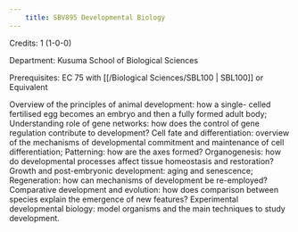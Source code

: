 ```yaml
---
    title: SBV895 Developmental Biology
---
```

Credits: 1 (1-0-0)

Department: Kusuma School of Biological Sciences

Prerequisites: EC 75 with [[/Biological Sciences/SBL100 | SBL100]] or Equivalent

Overview of the principles of animal development: how a single- celled fertilised egg becomes an embryo and then a fully formed adult body; Understanding role of gene networks: how does the control of gene regulation contribute to development? Cell fate and differentiation: overview of the mechanisms of developmental commitment and maintenance of cell differentiation; Patterning: how are the axes formed? Organogenesis: how do developmental processes affect tissue homeostasis and restoration? Growth and post-embryonic development: aging and senescence; Regeneration: how can mechanisms of development be re-employed? Comparative development and evolution: how does comparison between species explain the emergence of new features? Experimental developmental biology: model organisms and the main techniques to study development.